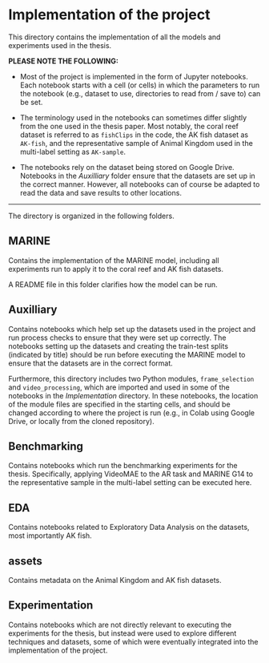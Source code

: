 # Implementation of the project

This directory contains the implementation of all the models and experiments used in the thesis.

**PLEASE NOTE THE FOLLOWING:**

* Most of the project is implemented in the form of Jupyter notebooks. Each notebook starts with a cell (or cells) in which the parameters to run the notebook (e.g., dataset to use, directories to read from / save to) can be set.

* The terminology used in the notebooks can sometimes differ slightly from the one used in the thesis paper. Most notably, the coral reef dataset is referred to as `fishClips` in the code, the AK fish dataset as `AK-fish`, and the representative sample of Animal Kingdom used in the multi-label setting as `AK-sample`.

* The notebooks rely on the dataset being stored on Google Drive. Notebooks in the _Auxilliary_ folder ensure that the datasets are set up in the correct manner. However, all notebooks can of course be adapted to read the data and save results to other locations.

---
The directory is organized in the following folders.

## MARINE
Contains the implementation of the MARINE model, including all experiments run to apply it to the coral reef and AK fish datasets.

A README file in this folder clarifies how the model can be run.

## Auxilliary
Contains notebooks which help set up the datasets used in the project and run process checks to ensure that they were set up correctly. The notebooks setting up the datasets and creating the train-test splits (indicated by title) should be run before executing the MARINE model to ensure that the datasets are in the correct format.

Furthermore, this directory includes two Python modules, `frame_selection` and `video_processing`, which are imported and used in some of the notebooks in the _Implementation_ directory. In these notebooks, the location of the module files are specified in the starting cells, and should be changed according to where the project is run (e.g., in Colab using Google Drive, or locally from the cloned repository).

## Benchmarking
Contains notebooks which run the benchmarking experiments for the thesis. Specifically, applying VideoMAE to the AR task and MARINE G14 to the representative sample in the multi-label setting can be executed here.

## EDA
Contains notebooks related to Exploratory Data Analysis on the datasets, most importantly AK fish.

## assets
Contains metadata on the Animal Kingdom and AK fish datasets.

## Experimentation
Contains notebooks which are not directly relevant to executing the experiments for the thesis, but instead were used to explore different techniques and datasets, some of which were eventually integrated into the implementation of the project.
